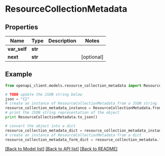 # ResourceCollectionMetadata


## Properties
Name | Type | Description | Notes
------------ | ------------- | ------------- | -------------
**var_self** | **str** |  | 
**next** | **str** |  | [optional] 

## Example

```python
from openapi_client.models.resource_collection_metadata import ResourceCollectionMetadata

# TODO update the JSON string below
json = "{}"
# create an instance of ResourceCollectionMetadata from a JSON string
resource_collection_metadata_instance = ResourceCollectionMetadata.from_json(json)
# print the JSON string representation of the object
print ResourceCollectionMetadata.to_json()

# convert the object into a dict
resource_collection_metadata_dict = resource_collection_metadata_instance.to_dict()
# create an instance of ResourceCollectionMetadata from a dict
resource_collection_metadata_form_dict = resource_collection_metadata.from_dict(resource_collection_metadata_dict)
```
[[Back to Model list]](../ccloud/README.md#documentation-for-models) [[Back to API list]](../ccloud/README.md#documentation-for-api-endpoints) [[Back to README]](../ccloud/README.md)


